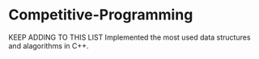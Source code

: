 # Competitive-Programming

KEEP ADDING TO THIS LIST
Implemented the most used data structures and alagorithms in C++.
